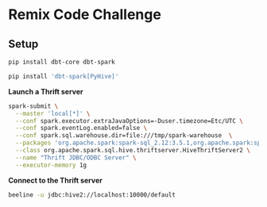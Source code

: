 # Remix Code Challenge

## Setup
```bash
pip install dbt-core dbt-spark
```

```bash
pip install 'dbt-spark[PyHive]'
```

**Launch a Thrift server**
```bash
spark-submit \
  --master 'local[*]' \
  --conf spark.executor.extraJavaOptions=-Duser.timezone=Etc/UTC \
  --conf spark.eventLog.enabled=false \
  --conf spark.sql.warehouse.dir=file:///tmp/spark-warehouse  \
  --packages 'org.apache.spark:spark-sql_2.12:3.5.1,org.apache.spark:spark-hive_2.12:3.5.1' \
  --class org.apache.spark.sql.hive.thriftserver.HiveThriftServer2 \
  --name "Thrift JDBC/ODBC Server" \
  --executor-memory 1g
```

**Connect to the Thrift server**
```bash
beeline -u jdbc:hive2://localhost:10000/default
```